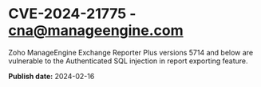 # CVE-2024-21775 - cna@manageengine.com

Zoho ManageEngine Exchange Reporter Plus versions 5714 and below are vulnerable to the Authenticated SQL injection in report exporting feature.

**Publish date:** 2024-02-16
